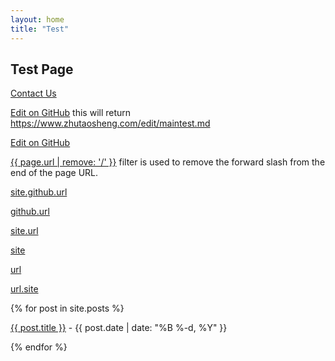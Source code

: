 ```yaml
---
layout: home
title: "Test"
---
```


## Test Page

<a href="https://www.zhutaosheng.com/contact">Contact Us</a>

<a href="https://github.com/zhutaosheng/zhutaosheng.github.io/edit/main{{ url.path }}" target="_blank" rel="noopener noreferrer">Edit on GitHub</a>
this will return https://www.zhutaosheng.com/edit/maintest.md

<a href="https://github.com/zhutaosheng/zhutaosheng.github.io/edit/main/{{ url.path }}" target="_blank" rel="noopener noreferrer">Edit on GitHub</a>


<p><a href="{{ page.url }}">{{ page.url | remove: '/' }}</a> filter is used to remove the forward slash from the end of the page URL.</p>


<p><a href="{{ site.github.url }}">site.github.url</a></p>
<p><a href="{{ github.url }}">github.url</a></p>
<p><a href="{{ site.url }}">site.url</a></p>
<p><a href="{{ site }}">site</a></p>
<p><a href="{{ url }}">url</a></p>
<p><a href="{{ url.site }}">url.site</a></p>


<div class="row g-5 mb-5">
  <div class="col-md-12">
    {% for post in site.posts %}
      <p><a href="{{ site.github.url }}/{{ post.url }}">{{ post.title }}</a> - {{ post.date | date: "%B %-d, %Y" }}</p>
    {% endfor %}
  </div>
</div>
